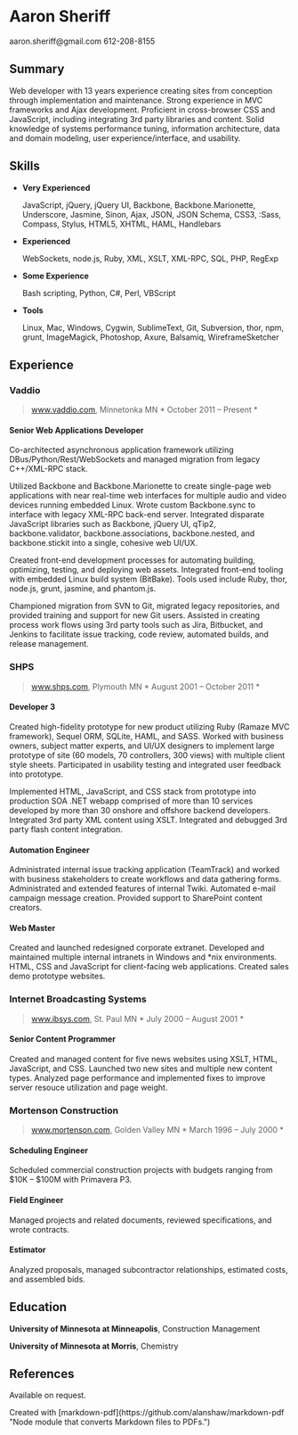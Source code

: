 Aaron Sheriff
================================================================================
<section class='contact'>
aaron.sheriff@gmail.com
612-208-8155
</section>


Summary
--------------------------------------------------------------------------------
Web developer with 13 years experience creating sites from conception through
implementation and maintenance. Strong experience in MVC frameworks and Ajax
development. Proficient in cross-browser CSS and JavaScript, including
integrating 3rd party libraries and content. Solid knowledge of systems
performance tuning, information architecture, data and domain modeling,
user experience/interface, and usability.



Skills
--------------------------------------------------------------------------------
*   __Very Experienced__

    JavaScript, jQuery, jQuery UI, Backbone, Backbone.Marionette, Underscore,
    Jasmine, Sinon, Ajax, JSON, JSON Schema, CSS3, :Sass, Compass, Stylus,
    HTML5, XHTML, HAML, Handlebars

*   __Experienced__

    WebSockets, node.js, Ruby, XML, XSLT, XML-RPC, SQL, PHP, RegExp

*   __Some Experience__

    Bash scripting, Python, C#, Perl, VBScript

*   __Tools__

    Linux, Mac, Windows, Cygwin, SublimeText, Git, Subversion, thor, npm,
    grunt, ImageMagick, Photoshop, Axure, Balsamiq, WireframeSketcher



Experience
--------------------------------------------------------------------------------
### Vaddio ###
>  www.vaddio.com, Minnetonka MN                      * October 2011 – Present *

#### Senior Web Applications Developer ####

Co-architected asynchronous application framework utilizing
DBus/Python/Rest/WebSockets and managed migration from legacy C++/XML-RPC stack.

Utilized Backbone and Backbone.Marionette to create single-page web
applications with near real-time web interfaces for multiple audio and video
devices running embedded Linux. Wrote custom Backbone.sync to interface with
legacy XML-RPC back-end server. Integrated disparate JavaScript libraries such as
Backbone, jQuery UI, qTip2, backbone.validator, backbone.associations,
backbone.nested, and backbone.stickit into a single, cohesive web UI/UX.

Created front-end development processes for automating building, optimizing,
testing, and deploying web assets. Integrated front-end tooling with embedded
Linux build system (BitBake). Tools used include Ruby, thor, node.js, grunt,
jasmine, and phantom.js.

Championed migration from SVN to Git, migrated legacy repositories, and provided
training and support for new Git users. Assisted in creating process work flows
using 3rd party tools such as Jira, Bitbucket, and Jenkins to facilitate issue
tracking, code review, automated builds, and release management.



### SHPS ###
> www.shps.com, Plymouth MN                       * August 2001 – October 2011 *

#### Developer 3 ####
Created high-fidelity prototype for new product utilizing Ruby (Ramaze MVC
framework), Sequel ORM, SQLite, HAML, and SASS. Worked with business owners,
subject matter experts, and UI/UX designers to implement large prototype of site
(60 models, 70 controllers, 300 views) with multiple client style sheets.
Participated in usability testing and integrated user feedback into prototype.

Implemented HTML, JavaScript, and CSS stack from prototype into production
SOA .NET webapp comprised of more than 10 services developed by more than 30
onshore and offshore backend developers. Integrated 3rd party XML content using
XSLT. Integrated and debugged 3rd party flash content integration.


#### Automation Engineer ####
Administrated internal issue tracking application (TeamTrack) and worked with
business stakeholders to create workflows and data gathering forms.
Administrated and extended features of internal Twiki. Automated e-mail campaign
message creation. Provided support to SharePoint content creators.


#### Web Master ####
Created and launched redesigned corporate extranet. Developed and maintained
multiple internal intranets in Windows and *nix environments. HTML, CSS and
JavaScript for client-facing web applications. Created sales demo prototype
websites.



###  Internet Broadcasting Systems  ###
> www.ibsys.com, St. Paul MN                         * July 2000 – August 2001 *

#### Senior Content Programmer ####
Created and managed content for five news websites using XSLT, HTML, JavaScript,
and CSS. Launched two new sites and multiple new content types. Analyzed page
performance and implemented fixes to improve server resouce utilization and page
weight.



### Mortenson Construction ###
> www.mortenson.com, Golden Valley MN                 * March 1996 – July 2000 *

#### Scheduling Engineer ####
Scheduled commercial construction projects with budgets ranging from $10K – $100M
with Primavera P3.


#### Field Engineer ####
Managed projects and related documents, reviewed specifications, and wrote
contracts.


#### Estimator ####
Analyzed proposals, managed subcontractor relationships, estimated costs, and
assembled bids.



Education
--------------------------------------------------------------------------------
**University of Minnesota at Minneapolis**, Construction Management

**University of Minnesota at Morris**, Chemistry



References
--------------------------------------------------------------------------------
Available on request.


<section class='about'>
Created with [markdown-pdf](https://github.com/alanshaw/markdown-pdf "Node module that converts Markdown files to PDFs.")
</section>
